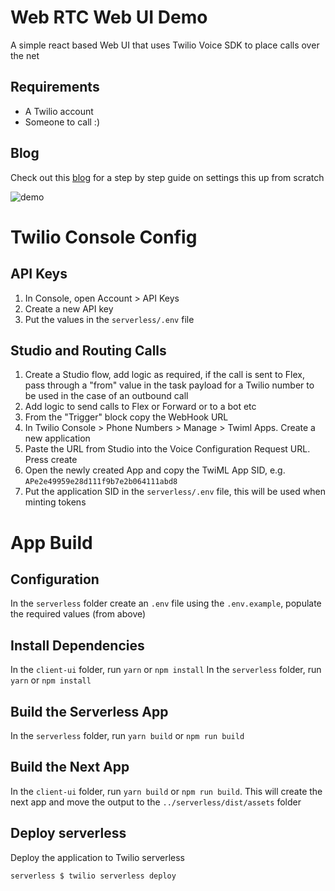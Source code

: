 # Web RTC Web UI Demo
A simple react based Web UI that uses Twilio Voice SDK to place calls over the net

## Requirements
- A Twilio account
- Someone to call :)

## Blog
Check out this [blog](https://www.twilio.com/blog/enable-voip-calls-on-twilio-flex) for a step by step guide on settings this up from scratch 


![demo](/docs/demo.png)



# Twilio Console Config

## API Keys
1. In Console, open Account > API Keys
2. Create a new API key
3. Put the values in the `serverless/.env` file


## Studio and Routing Calls
1. Create a Studio flow, add logic as required, if the call is sent to Flex, pass through a "from" value in the task payload for a Twilio number to be used in the case of an outbound call
2. Add logic to send calls to Flex or Forward or to a bot etc
3. From the "Trigger" block copy the WebHook URL
4. In Twilio Console > Phone Numbers > Manage > Twiml Apps. Create a new application
5. Paste the URL from Studio into the Voice Configuration Request URL. Press create
6. Open the newly created App and copy the TwiML App SID, e.g. `APe2e49959e28d111f9b7e2b064111abd8`
7. Put the application SID in the `serverless/.env` file, this will be used when minting tokens


# App Build

## Configuration
In the `serverless` folder create an `.env` file using the `.env.example`, populate the required values (from above)

## Install Dependencies
In the `client-ui` folder, run `yarn` or `npm install`
In the `serverless` folder, run `yarn` or `npm install`

## Build the Serverless App
In the `serverless` folder, run `yarn build` or `npm run build`

## Build the Next App
In the `client-ui` folder, run `yarn build` or `npm run build`.  This will create the next app and move the output to the `../serverless/dist/assets` folder

## Deploy serverless
Deploy the application to Twilio serverless 
```sh
serverless $ twilio serverless deploy
```
